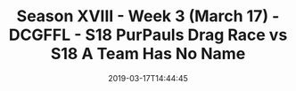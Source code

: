 ---
title: Season XVIII - Week 3 (March 17) - DCGFFL - S18 PurPauls Drag Race vs S18 A
  Team Has No Name
teams-score:
- team: _teams/purple.md
  score: 32
- team: _teams/forest-green.md
  score: 24
mvp: Mark Hofberg (Purple), Danny Hughes (Forest)
game-ball: ''
sportsperson: ''
season: 18
week: 3
date: '2019-03-17T14:44:45'
pageid: season-xviii-week-3-march-18-6912-vs-6914
---